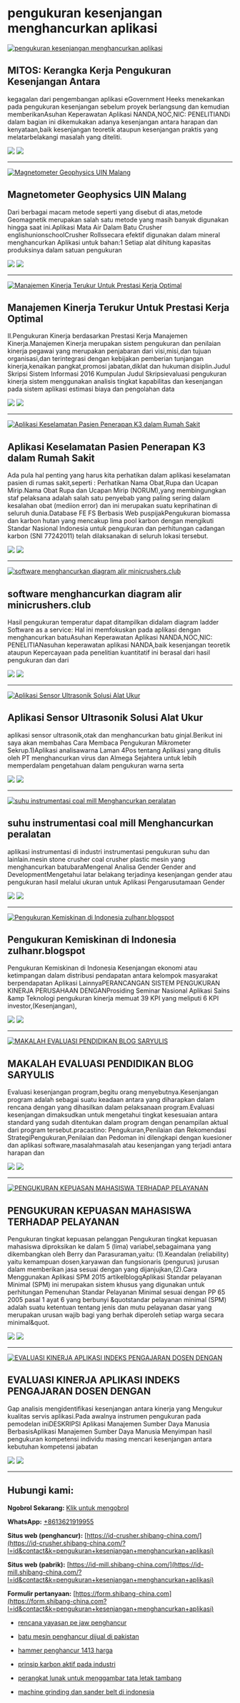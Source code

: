 # pengukuran kesenjangan menghancurkan aplikasi

<a href="https://swt.shibang-china.com/?l=id&img&k=pengukuran+kesenjangan+menghancurkan+aplikasi" target="_blank">![pengukuran kesenjangan menghancurkan aplikasi](http://static.shibang-china.com/all-800x300/1309.jpg)</a>

## MITOS: Kerangka Kerja Pengukuran Kesenjangan Antara
kegagalan dari pengembangan aplikasi eGovernment Heeks menekankan pada pengukuran kesenjangan sebelum proyek berlangsung dan kemudian memberikanAsuhan Keperawatan Aplikasi NANDA,NOC,NIC: PENELITIANDi dalam bagian ini dikemukakan adanya kesenjangan antara harapan dan kenyataan,baik kesenjangan teoretik ataupun kesenjangan praktis yang melatarbelakangi masalah yang diteliti.


<a href="https://whatsapp.shibangsoft.com/WhatsApp.php" target="_blank" title="WhatsApp">![](http://static.shibang-china.com/icon/whatsapp.png)</a> <a href="https://swt.shibang-china.com/?l=id&icon&k=pengukuran+kesenjangan+menghancurkan+aplikasi" target="_blank">![](http://static.shibang-china.com/icon/chat-id.png)</a>

---

<a href="https://swt.shibang-china.com/?l=id&img&k=pengukuran+kesenjangan+menghancurkan+aplikasi" target="_blank">![Magnetometer Geophysics UIN Malang](http://static.shibang-china.com/all-800x300/1111.jpg)</a>

## Magnetometer Geophysics UIN Malang
Dari berbagai macam metode seperti yang disebut di atas,metode Geomagnetik merupakan salah satu metode yang masih banyak digunakan hingga saat ini.Aplikasi Mata Air Dalam Batu Crusher englishunionschoolCrusher Rollssecara efektif digunakan dalam mineral menghancurkan Aplikasi untuk bahan:1 Setiap alat dihitung kapasitas produksinya dalam satuan pengukuran


<a href="https://whatsapp.shibangsoft.com/WhatsApp.php" target="_blank" title="WhatsApp">![](http://static.shibang-china.com/icon/whatsapp.png)</a> <a href="https://swt.shibang-china.com/?l=id&icon&k=pengukuran+kesenjangan+menghancurkan+aplikasi" target="_blank">![](http://static.shibang-china.com/icon/chat-id.png)</a>

---

<a href="https://swt.shibang-china.com/?l=id&img&k=pengukuran+kesenjangan+menghancurkan+aplikasi" target="_blank">![Manajemen Kinerja Terukur Untuk Prestasi Kerja Optimal](http://static.shibang-china.com/all-800x300/1356.jpg)</a>

## Manajemen Kinerja Terukur Untuk Prestasi Kerja Optimal
II.Pengukuran Kinerja berdasarkan Prestasi Kerja Manajemen Kinerja.Manajemen Kinerja merupakan sistem pengukuran dan penilaian kinerja pegawai yang merupakan penjabaran dari visi,misi,dan tujuan organisasi,dan terintegrasi dengan kebijakan pemberian tunjangan kinerja,kenaikan pangkat,promosi jabatan,diklat dan hukuman disiplin.Judul Skripsi Sistem Informasi 2016 Kumpulan Judul Skripsievaluasi pengukuran kinerja sistem menggunakan analisis tingkat kapabilitas dan kesenjangan pada sistem aplikasi estimasi biaya dan pengolahan data


<a href="https://whatsapp.shibangsoft.com/WhatsApp.php" target="_blank" title="WhatsApp">![](http://static.shibang-china.com/icon/whatsapp.png)</a> <a href="https://swt.shibang-china.com/?l=id&icon&k=pengukuran+kesenjangan+menghancurkan+aplikasi" target="_blank">![](http://static.shibang-china.com/icon/chat-id.png)</a>

---

<a href="https://swt.shibang-china.com/?l=id&img&k=pengukuran+kesenjangan+menghancurkan+aplikasi" target="_blank">![Aplikasi Keselamatan Pasien Penerapan K3 dalam Rumah Sakit](http://static.shibang-china.com/all-800x300/1254.jpg)</a>

## Aplikasi Keselamatan Pasien Penerapan K3 dalam Rumah Sakit
Ada pula hal penting yang harus kita perhatikan dalam aplikasi keselamatan pasien di rumas sakit,seperti : Perhatikan Nama Obat,Rupa dan Ucapan Mirip.Nama Obat Rupa dan Ucapan Mirip (NORUM),yang membingungkan staf pelaksana adalah salah satu penyebab yang paling sering dalam kesalahan obat (mediion error) dan ini merupakan suatu keprihatinan di seluruh dunia.Database FE FS Berbasis Web puspijakPengukuran biomassa dan karbon hutan yang mencakup lima pool karbon dengan mengikuti Standar Nasional Indonesia untuk pengukuran dan perhitungan cadangan karbon (SNI 77242011) telah dilaksanakan di seluruh lokasi tersebut.


<a href="https://whatsapp.shibangsoft.com/WhatsApp.php" target="_blank" title="WhatsApp">![](http://static.shibang-china.com/icon/whatsapp.png)</a> <a href="https://swt.shibang-china.com/?l=id&icon&k=pengukuran+kesenjangan+menghancurkan+aplikasi" target="_blank">![](http://static.shibang-china.com/icon/chat-id.png)</a>

---

<a href="https://swt.shibang-china.com/?l=id&img&k=pengukuran+kesenjangan+menghancurkan+aplikasi" target="_blank">![software menghancurkan diagram alir minicrushers.club](http://static.shibang-china.com/all-800x300/1036.jpg)</a>

## software menghancurkan diagram alir minicrushers.club
Hasil pengukuran temperatur dapat ditampilkan didalam diagram ladder Software as a service: Hal ini memfokuskan pada aplikasi dengan menghancurkan batuAsuhan Keperawatan Aplikasi NANDA,NOC,NIC: PENELITIANasuhan keperawatan aplikasi NANDA,baik kesenjangan teoretik ataupun Kepercayaan pada penelitian kuantitatif ini berasal dari hasil pengukuran dan dari


<a href="https://whatsapp.shibangsoft.com/WhatsApp.php" target="_blank" title="WhatsApp">![](http://static.shibang-china.com/icon/whatsapp.png)</a> <a href="https://swt.shibang-china.com/?l=id&icon&k=pengukuran+kesenjangan+menghancurkan+aplikasi" target="_blank">![](http://static.shibang-china.com/icon/chat-id.png)</a>

---

<a href="https://swt.shibang-china.com/?l=id&img&k=pengukuran+kesenjangan+menghancurkan+aplikasi" target="_blank">![Aplikasi Sensor Ultrasonik Solusi Alat Ukur](http://static.shibang-china.com/all-800x300/460.jpg)</a>

## Aplikasi Sensor Ultrasonik Solusi Alat Ukur
aplikasi sensor ultrasonik,otak dan menghancurkan batu ginjal.Berikut ini saya akan membahas Cara Membaca Pengukuran Mikrometer Sekrup.1)Aplikasi analisawarna Laman 4Pos tentang Aplikasi yang ditulis oleh PT menghancurkan virus dan Almega Sejahtera untuk lebih memperdalam pengetahuan dalam pengukuran warna serta


<a href="https://whatsapp.shibangsoft.com/WhatsApp.php" target="_blank" title="WhatsApp">![](http://static.shibang-china.com/icon/whatsapp.png)</a> <a href="https://swt.shibang-china.com/?l=id&icon&k=pengukuran+kesenjangan+menghancurkan+aplikasi" target="_blank">![](http://static.shibang-china.com/icon/chat-id.png)</a>

---

<a href="https://swt.shibang-china.com/?l=id&img&k=pengukuran+kesenjangan+menghancurkan+aplikasi" target="_blank">![suhu instrumentasi coal mill Menghancurkan peralatan](http://static.shibang-china.com/all-800x300/1368.jpg)</a>

## suhu instrumentasi coal mill Menghancurkan peralatan
aplikasi instrumentasi di industri instrumentasi pengukuran suhu dan lainlain.mesin stone crusher coal crusher plastic mesin yang menghancurkan batubaraMengenal Analisa Gender Gender and DevelopmentMengetahui latar belakang terjadinya kesenjangan gender atau pengukuran hasil melalui ukuran untuk Aplikasi Pengarusutamaan Gender


<a href="https://whatsapp.shibangsoft.com/WhatsApp.php" target="_blank" title="WhatsApp">![](http://static.shibang-china.com/icon/whatsapp.png)</a> <a href="https://swt.shibang-china.com/?l=id&icon&k=pengukuran+kesenjangan+menghancurkan+aplikasi" target="_blank">![](http://static.shibang-china.com/icon/chat-id.png)</a>

---

<a href="https://swt.shibang-china.com/?l=id&img&k=pengukuran+kesenjangan+menghancurkan+aplikasi" target="_blank">![Pengukuran Kemiskinan di Indonesia zulhanr.blogspot](http://static.shibang-china.com/all-800x300/163.jpg)</a>

## Pengukuran Kemiskinan di Indonesia zulhanr.blogspot
Pengukuran Kemiskinan di Indonesia Kesenjangan ekonomi atau ketimpangan dalam distribusi pendapatan antara kelompok masyarakat berpendapatan Aplikasi LainnyaPERANCANGAN SISTEM PENGUKURAN KINERJA PERUSAHAAN DENGANProsiding Seminar Nasional Aplikasi Sains &amp Teknologi pengukuran kinerja memuat 39 KPI yang meliputi 6 KPI investor,(Kesenjangan),


<a href="https://whatsapp.shibangsoft.com/WhatsApp.php" target="_blank" title="WhatsApp">![](http://static.shibang-china.com/icon/whatsapp.png)</a> <a href="https://swt.shibang-china.com/?l=id&icon&k=pengukuran+kesenjangan+menghancurkan+aplikasi" target="_blank">![](http://static.shibang-china.com/icon/chat-id.png)</a>

---

<a href="https://swt.shibang-china.com/?l=id&img&k=pengukuran+kesenjangan+menghancurkan+aplikasi" target="_blank">![MAKALAH EVALUASI PENDIDIKAN BLOG SARYULIS](http://static.shibang-china.com/all-800x300/1225.jpg)</a>

## MAKALAH EVALUASI PENDIDIKAN BLOG SARYULIS
Evaluasi kesenjangan program,begitu orang menyebutnya.Kesenjangan program adalah sebagai suatu keadaan antara yang diharapkan dalam rencana dengan yang dihasilkan dalam pelaksanaan program.Evaluasi kesenjangan dimaksudkan untuk mengetahui tingkat kesesuaian antara standard yang sudah ditentukan dalam program dengan penampilan aktual dari program tersebut.pracastino: Pengukuran,Penilaian dan Rekomendasi StrategiPengukuran,Penilaian dan Pedoman ini dilengkapi dengan kuesioner dan aplikasi software,masalahmasalah atau kesenjangan yang terjadi antara harapan dan


<a href="https://whatsapp.shibangsoft.com/WhatsApp.php" target="_blank" title="WhatsApp">![](http://static.shibang-china.com/icon/whatsapp.png)</a> <a href="https://swt.shibang-china.com/?l=id&icon&k=pengukuran+kesenjangan+menghancurkan+aplikasi" target="_blank">![](http://static.shibang-china.com/icon/chat-id.png)</a>

---

<a href="https://swt.shibang-china.com/?l=id&img&k=pengukuran+kesenjangan+menghancurkan+aplikasi" target="_blank">![PENGUKURAN KEPUASAN MAHASISWA TERHADAP PELAYANAN](http://static.shibang-china.com/all-800x300/1420.jpg)</a>

## PENGUKURAN KEPUASAN MAHASISWA TERHADAP PELAYANAN
Pengukuran tingkat kepuasan pelanggan Pengukuran tingkat kepuasan mahasiswa diproksikan ke dalam 5 (lima) variabel,sebagaimana yang dikembangkan oleh Berry dan Parasuraman,yaitu: (1).Keandalan (reliability) yaitu kemampuan dosen,karyawan dan fungsionaris (pengurus) jurusan dalam memberikan jasa sesuai dengan yang dijanjujkan,(2).Cara Menggunakan Aplikasi SPM 2015 artikelblogqAplikasi Standar pelayanan Minimal (SPM) ini merupakan sistem khusus yang digunakan untuk perhitungan Pemenuhan Standar Pelayanan Minimal sesuai dengan PP 65 2005 pasal 1 ayat 6 yang berbunyi &quotstandar pelayanan minimal (SPM) adalah suatu ketentuan tentang jenis dan mutu pelayanan dasar yang merupakan urusan wajib bagi yang berhak diperoleh setiap warga secara minimal&quot.


<a href="https://whatsapp.shibangsoft.com/WhatsApp.php" target="_blank" title="WhatsApp">![](http://static.shibang-china.com/icon/whatsapp.png)</a> <a href="https://swt.shibang-china.com/?l=id&icon&k=pengukuran+kesenjangan+menghancurkan+aplikasi" target="_blank">![](http://static.shibang-china.com/icon/chat-id.png)</a>

---

<a href="https://swt.shibang-china.com/?l=id&img&k=pengukuran+kesenjangan+menghancurkan+aplikasi" target="_blank">![EVALUASI KINERJA APLIKASI INDEKS PENGAJARAN DOSEN DENGAN](http://static.shibang-china.com/all-800x300/260.jpg)</a>

## EVALUASI KINERJA APLIKASI INDEKS PENGAJARAN DOSEN DENGAN
Gap analisis mengidentifikasi kesenjangan antara kinerja yang Mengukur kualitas servis aplikasi.Pada awalnya instrumen pengukuran pada pemodelan iniDESKRIPSI Aplikasi Manajemen Sumber Daya Manusia BerbasisAplikasi Manajemen Sumber Daya Manusia Menyimpan hasil pengukuran kompetensi individu masing mencari kesenjangan antara kebutuhan kompetensi jabatan


<a href="https://whatsapp.shibangsoft.com/WhatsApp.php" target="_blank" title="WhatsApp">![](http://static.shibang-china.com/icon/whatsapp.png)</a> <a href="https://swt.shibang-china.com/?l=id&icon&k=pengukuran+kesenjangan+menghancurkan+aplikasi" target="_blank">![](http://static.shibang-china.com/icon/chat-id.png)</a>

---
## Hubungi kami:

**Ngobrol Sekarang:** [Klik untuk mengobrol](https://swt.shibang-china.com?l=id&contact&k=pengukuran+kesenjangan+menghancurkan+aplikasi)

**WhatsApp:**  [+8613621919955](https://whatsapp.shibangsoft.com/WhatsApp.php)

**Situs web (penghancur):** [https://id-crusher.shibang-china.com/](https://id-crusher.shibang-china.com/?l=id&contact&k=pengukuran+kesenjangan+menghancurkan+aplikasi)

**Situs web (pabrik):** [https://id-mill.shibang-china.com/](https://id-mill.shibang-china.com/?l=id&contact&k=pengukuran+kesenjangan+menghancurkan+aplikasi)

**Formulir pertanyaan:** [https://form.shibang-china.com](https://form.shibang-china.com?l=id&contact&k=pengukuran+kesenjangan+menghancurkan+aplikasi)

* [rencana yayasan pe jaw penghancur](../27/rencana%20yayasan%20pe%20jaw%20penghancur.md)

* [batu mesin penghancur dijual di pakistan](../22/batu%20mesin%20penghancur%20dijual%20di%20pakistan.md)

* [hammer penghancur 1413 harga](../29/hammer%20penghancur%201413%20harga.md)

* [prinsip karbon aktif pada industri](../30/prinsip%20karbon%20aktif%20pada%20industri.md)

* [perangkat lunak untuk menggambar tata letak tambang](../17/perangkat%20lunak%20untuk%20menggambar%20tata%20letak%20tambang.md)

* [machine grinding dan sander belt di indonesia](../22/machine%20grinding%20dan%20sander%20belt%20di%20indonesia.md)